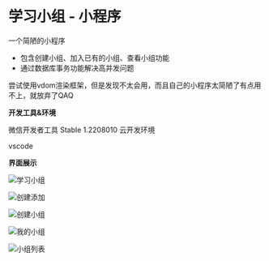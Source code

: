 # 学习小组 - 小程序

一个简陋的小程序

-   包含创建小组、加入已有的小组、查看小组功能
-   通过数据库事务功能解决高并发问题

尝试使用vdom渲染框架，但是发现不太会用，而且自己的小程序太简陋了有点用不上，就放弃了QAQ

**开发工具&环境**

微信开发者工具 Stable 1.2208010 云开发环境

vscode 



**界面展示**



![学习小组](https://github.com/NyE1125/miniprogramlearning/blob/main/docimg/xtxixnzu.png) 

![创建添加](https://github.com/NyE1125/miniprogramlearning/blob/main/docimg/iljmtmjx.png)

![创建小组](https://github.com/NyE1125/miniprogramlearning/blob/main/docimg/iljmxnzu.png)

![我的小组](https://github.com/NyE1125/miniprogramlearning/blob/main/docimg/wodexnzu.png)

![小组列表](https://github.com/NyE1125/miniprogramlearning/blob/main/docimg/xnzulpbn.png)